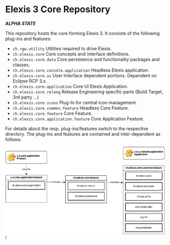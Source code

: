 Elexis 3 Core Repository
========================

__*ALPHA STATE*__

This repository hosts the core forming Elexis 3. It consists of the following plug-ins and features:

* `ch.rgw.utility` Utilities required to drive Elexis.
* `ch.elexis.core` Core concepts and interface definitions.
* `ch.elexis.core.data` Core persistence and functionality packages and classes.
* `ch.elexis.core.console.application` Headless Elexis application.
* `ch.elexis.core.ui` User Interface dependent portions. Dependent on Eclipse RCP 3.x.
* `ch.elexis.core.application` Core UI Elexis Application.
* `ch.elexis.core.releng` Release Engineering specific parts (Build Target, 3rd party ...)
* `ch.elexis.core.icons` Plug-In for central icon management.
* `ch.elexis.core.common.feature`	Headless Core Feature.
* `ch.elexis.core.feature` Core Feature.
* `ch.elexis.core.application.feature` Core Application Feature.

For details about the resp. plug-ins/features switch to the respective directory. The plug-ins and features
are contained and inter-dependent as follows:

![FeatureStructure](FeatureStructure.png)!

